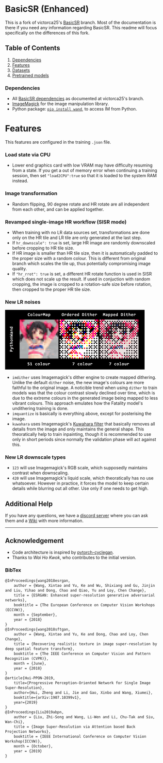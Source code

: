 # BasicSR (Enhanced)

This is a fork of victorca25's [BasicSR](https://github.com/victorca25/BasicSR/) branch. Most of the documentation is there if you need any information regarding BasicSR. This readme will focus specifically on the differences of this fork.

## Table of Contents
1. [Dependencies](#dependencies)
3. [Features](#features)
4. [Datasets](#datasets)
5. [Pretrained models](#pretrained-models)

### Dependencies

- All [BasicSR dependencies](https://github.com/victorca25/BasicSR/) as documented at victorca25's branch.
- [ImageMagick](https://imagemagick.org/script/download.php) for the image manipulation library. 
- Python package: [`pip install wand`](https://pypi.org/project/Wand/), to access IM from Python.

# Features
This features are configured in the training `.json` file.

### Load state via CPU
- Lower end graphics card with low VRAM may have difficulty resuming from a state. If you get a out of memory error when continuing a training session, then set `"load2CPU":true` so that it is loaded to the system RAM instead.

### Image transformation
- Random flipping, 90 degree rotate and HR rotate are all independent from each other, and can be applied together.

### Revamped single-image HR workflow (SISR mode)
- When training with no LR data sources set, transformations are done only on the HR tile and LR tile are only generated at the last step. 
- If `hr_downscale": true` is set, large HR image are randomly downscaled before cropping to HR tile size.
- If HR image is smaller than HR tile size, then it is automatically padded to the proper size with a random colour. This is different from original branch which scales the tile up, thus potentially compromising image quality.
- If `"hr_rrot": true` is set, a different HR rotate function is used in SISR which does not scale up the result. If used in conjuction with random cropping, the image is cropped to a rotation-safe size before rotation, then cropped to the proper HR tile size.

### New LR noises
![alt text](figures/dithercompare.png)
- `imdither` uses Imagemagick's dither engine to create mapped dithering. Unlike the default `dither` noise, the new image's colours are more faithful to the original image. A noticible trend when using `dither` to train models was that the colour contrast slowly declined over time, which is due to the extreme colours in the generated image being mapped to less vibrant colours. This approach emulates how the Fatality model's undithering training is done.
- `imquantize` is basically is everything above, except for posterising the image.
- `kuwahara` uses Imagemagick's [Kuwahara filter](https://en.wikipedia.org/wiki/Kuwahara_filter) that basically removes all details from the image and only maintains the general shape. This theoratically help to train inpainting, though it is recommended to use only in short periods since normally the validation phase will act against this.

### New LR downscale types
- `123` will use Imagemagick's RGB scale, which supposedly maintains contrast when downscaling.
- `420` will use Imagemagick's liquid scale, which theoratically has no use whatsoever. However in practice, it forces the model to keep certain details while blurring out all other. Use only if one needs to get high.

## Additional Help 

If you have any questions, we have a [discord server](https://discord.gg/SxvYsgE) where you can ask them and a [Wiki](https://github.com/alsa64/AI-wiki/wiki) with more information.

---

## Acknowledgement

- Code architecture is inspired by [pytorch-cyclegan](https://github.com/junyanz/pytorch-CycleGAN-and-pix2pix).
- Thanks to *Wai Ho Kwok*, who contributes to the initial version.

### BibTex

    @InProceedings{wang2018esrgan,
        author = {Wang, Xintao and Yu, Ke and Wu, Shixiang and Gu, Jinjin and Liu, Yihao and Dong, Chao and Qiao, Yu and Loy, Chen Change},
        title = {ESRGAN: Enhanced super-resolution generative adversarial networks},
        booktitle = {The European Conference on Computer Vision Workshops (ECCVW)},
        month = {September},
        year = {2018}
    }
    @InProceedings{wang2018sftgan,
        author = {Wang, Xintao and Yu, Ke and Dong, Chao and Loy, Chen Change},
        title = {Recovering realistic texture in image super-resolution by deep spatial feature transform},
        booktitle = {The IEEE Conference on Computer Vision and Pattern Recognition (CVPR)},
        month = {June},
        year = {2018}
    }
    @article{Hui-PPON-2019,
        title={Progressive Perception-Oriented Network for Single Image Super-Resolution},
        author={Hui, Zheng and Li, Jie and Gao, Xinbo and Wang, Xiumei},
        booktitle={arXiv:1907.10399v1},
        year={2019}
    }
    @InProceedings{Liu2019abpn,
        author = {Liu, Zhi-Song and Wang, Li-Wen and Li, Chu-Tak and Siu, Wan-Chi},
        title = {Image Super-Resolution via Attention based Back Projection Networks},
        booktitle = {IEEE International Conference on Computer Vision Workshop(ICCVW)},
        month = {October},
        year = {2019}
    }
